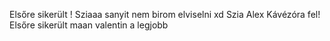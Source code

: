 Elsőre sikerült ! Sziaaa
sanyit nem birom elviselni xd
Szia Alex
Kávézóra fel!
Elsőre sikerült maan
valentin a legjobb
